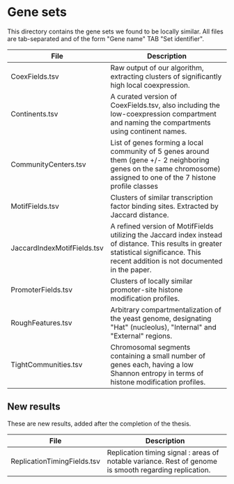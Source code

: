 # Gene sets

This directory contains the gene sets we found to be locally similar. All files are tab-separated and of the form "Gene name" TAB "Set identifier".

|File                       |Description                                                                                                                                                                             |
|---------------------------|----------------------------------------------------------------------------------------------------------------------------------------------------------------------------------------|
|CoexFields.tsv             |Raw output of our algorithm, extracting clusters of significantly high local coexpression.                                                                                              |
|Continents.tsv             |A curated version of CoexFields.tsv, also including the low-coexpression compartment and naming the compartments using continent names.                                                 |
|CommunityCenters.tsv       |List of genes forming a local community of 5 genes around them (gene +/- 2 neighboring genes on the same chromosome) assigned to one of the 7 histone profile classes                   |
|MotifFields.tsv            |Clusters of similar transcription factor binding sites. Extracted by Jaccard distance.                                                                                                  |
|JaccardIndexMotifFields.tsv|A refined version of MotifFields utilizing the Jaccard index instead of distance. This results in greater statistical significance. This recent addition is not documented in the paper.|
|PromoterFields.tsv         |Clusters of locally similar promoter-site histone modification profiles.                                                                                                                |
|RoughFeatures.tsv          |Arbitrary compartmentalization of the yeast genome, designating "Hat" (nucleolus), "Internal" and "External" regions.                                                                   |
|TightCommunities.tsv       |Chromosomal segments containing a small number of genes each, having a low Shannon entropy in terms of histone modification profiles.                                                   |


## New results

These are new results, added after the completion of the thesis.

|File                        |Description                                                                                                                                                                             |
|----------------------------|----------------------------------------------------------------------------------------------------------------------------------------------------------------------------------------|
|ReplicationTimingFields.tsv | Replication timing signal : areas of notable variance. Rest of genome is smooth regarding replication.                                                                                 |
